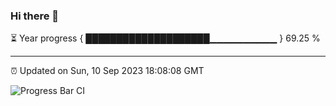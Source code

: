 ### Hi there 👋

⏳ Year progress { ████████████████████▁▁▁▁▁▁▁▁▁▁ } 69.25 %

---

⏰ Updated on Sun, 10 Sep 2023 18:08:08 GMT

![Progress Bar CI](https://github.com/Shyam-Makwana/GitHub-Actions-Demo/workflows/Progress%20Bar%20CI/badge.svg)

